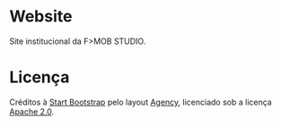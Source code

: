 # Website

Site institucional da F>MOB STUDIO.

# Licença

Créditos à [Start Bootstrap](http://startbootstrap.com/) pelo layout [Agency](http://startbootstrap.com/template-overviews/agency/), licenciado sob a licença [Apache 2.0](https://github.com/IronSummitMedia/startbootstrap-agency/blob/gh-pages/LICENSE).